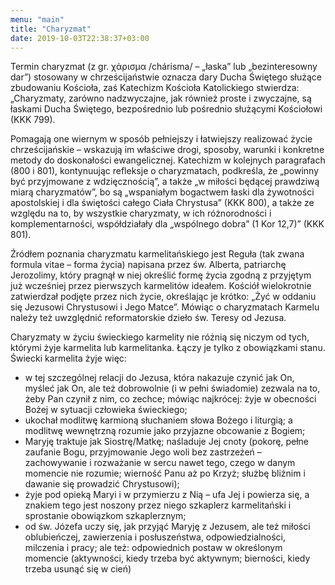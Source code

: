 ```yaml
---
menu: "main"
title: "Charyzmat"
date: 2019-10-03T22:38:37+03:00
---
```


Termin charyzmat (z gr. χάρισμα /chárisma/ – „łaska” lub „bezinteresowny dar”) stosowany w chrześcijaństwie oznacza dary Ducha Świętego służące zbudowaniu Kościoła, zaś Katechizm Kościoła Katolickiego stwierdza: „Charyzmaty, zarówno nadzwyczajne, jak również proste i zwyczajne, są łaskami Ducha Świętego, bezpośrednio lub pośrednio służącymi Kościołowi (KKK 799).

Pomagają one wiernym w sposób pełniejszy i łatwiejszy realizować życie chrześcijańskie – wskazują im właściwe drogi, sposoby, warunki i konkretne metody do doskonałości ewangelicznej. Katechizm w kolejnych paragrafach (800 i 801), kontynuując refleksje o charyzmatach, podkreśla, że „powinny być przyjmowane z wdzięcznością”, a także „w miłości będącej prawdziwą miarą charyzmatów”, bo są „wspaniałym bogactwem łaski dla żywotności apostolskiej i dla świętości całego Ciała Chrystusa” (KKK 800), a także ze względu na to, by wszystkie charyzmaty, w ich różnorodności i komplementarności, współdziałały dla „wspólnego dobra” (1 Kor 12,7)” (KKK 801).

Źródłem poznania charyzmatu karmelitańskiego jest Reguła (tak zwana formula vitae – forma życia) napisana przez św. Alberta, patriarchę Jerozolimy, który pragnął w niej określić formę życia zgodną z przyjętym już wcześniej przez pierwszych karmelitów ideałem. Kościół wielokrotnie zatwierdzał podjęte przez nich życie, określając je krótko: „Żyć w oddaniu się Jezusowi Chrystusowi i Jego Matce”. Mówiąc o charyzmatach Karmelu należy też uwzględnić reformatorskie dzieło św. Teresy od Jezusa.

Charyzmaty w życiu świeckiego karmelity nie różnią się niczym od tych, którymi żyje karmelita lub karmelitanka. Łączy je tylko z obowiązkami stanu. Świecki karmelita żyje więc:

* w tej szczególnej relacji do Jezusa, która nakazuje czynić jak On, myśleć jak On, ale też dobrowolnie (i w pełni świadomie) zezwala na to, żeby Pan czynił z nim, co zechce; mówiąc najkrócej: żyje w obecności Bożej w sytuacji człowieka świeckiego;
* ukochał modlitwę karmioną słuchaniem słowa Bożego i liturgią; a modlitwę wewnętrzną rozumie jako przyjazne obcowanie z Bogiem;
* Maryję traktuje jak Siostrę/Matkę; naśladuje Jej cnoty (pokorę, pełne zaufanie Bogu, przyjmowanie Jego woli bez zastrzeżeń – zachowywanie i rozważanie w sercu nawet tego, czego w danym momencie nie rozumie; wierność Panu aż po Krzyż; służbę bliźnim i dawanie się prowadzić Chrystusowi);
* żyje pod opieką Maryi i w przymierzu z Nią – ufa Jej i powierza się, a znakiem tego jest noszony przez niego szkaplerz karmelitański i sprostanie obowiązkom szkaplerznym;
* od św. Józefa uczy się, jak przyjąć Maryję z Jezusem, ale też miłości oblubieńczej, zawierzenia i posłuszeństwa, odpowiedzialności, milczenia i pracy; ale też: odpowiednich postaw w określonym momencie (aktywności, kiedy trzeba być aktywnym; bierności, kiedy trzeba usunąć się w cień)
